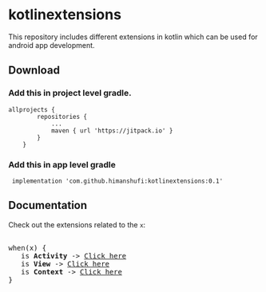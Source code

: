 # kotlinextensions
This repository includes different extensions in kotlin which can be used for android app development.

## Download

### Add this in project level gradle.

```
allprojects {
		repositories {
			...
			maven { url 'https://jitpack.io' }
		}
	}
```
### Add this in app level gradle

```
 implementation 'com.github.himanshufi:kotlinextensions:0.1'

```
## Documentation

Check out the extensions related to the `x`:

<pre>

when(x) {
   is <b>Activity</b> -> <a href="https://github.com/himanshufi/kotlinextensions/blob/master/docs/ActivityExtensions.md">Click here</a>
   is <b>View</b> -> <a href="https://github.com/himanshufi/kotlinextensions/blob/master/docs/ViewExtensions.md">Click here</a>
   is <b>Context</b> -> <a href="https://github.com/himanshufi/kotlinextensions/blob/master/docs/ContextExtensions.md">Click here</a>
} 

</pre>
